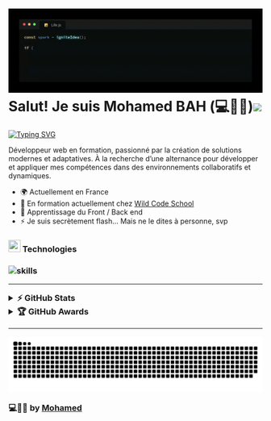 ![Coding Gif](https://github.com/m-mdy-m/m-mdy-m/blob/main/Life.js.gif)
Salut! Je suis Mohamed BAH (💻💜🚀)![](https://user-images.githubusercontent.com/18350557/176309783-0785949b-9127-417c-8b55-ab5a4333674e.gif)
========================================================================================================================================
[![Typing SVG](https://readme-typing-svg.demolab.com?font=Playwrite+England+SemiJoine&pause=1000&color=D32BFFB3&center=faux&vCenter=faux&repeat=vrai&random=faux&width=435&lines=%5BStagiaire%5D%F0%9F%A7%91%E2%80%8D%F0%9F%92%BB;%5BWild+Code+School%5D%F0%9F%8F%AB;%5B%F0%9F%A4%96AI%7C%E2%9B%93%EF%B8%8FWeb3%5D%F0%9F%92%9C)](https://git.io/typing-svg)

Développeur web en formation, passionné par la création de solutions modernes et adaptatives. À la recherche d’une alternance pour développer et appliquer mes compétences dans des environnements collaboratifs et dynamiques.

- 🌍 Actuellement en France
- 🌱 En formation actuellement chez [Wild Code School](https://www.wildcodeschool.com/fr-fr/)
- 🧠 Apprentissage du Front / Back end
- ⚡ Je suis secrètement flash... Mais ne le dites à personne, svp

<h3><img src="https://media2.giphy.com/media/QssGEmpkyEOhBCb7e1/giphy.gif?cid=ecf05e47a0n3gi1bfqntqmob8g9aid1oyj2wr3ds3mg700bl&rid=giphy.gif" width="24" height="24"/> Technologies<h3/>

![skills](https://skillicons.dev/icons?i=html,css,js,react,figma,vscode,github,discord&theme=dark)

---

<details>
<summary>&#9889 <b>GitHub Stats</b></summary><br/>

<p align="center">
    <img src="https://github-readme-streak-stats.herokuapp.com/?user=sbg224&theme=radical&border=7F3FBF&background=0D1117" alt="sbg224" />
</p>

<p align="center">
    <a href="https://github.com/sbg224">
        <img alt="sbg224 Github Stats" src="https://denvercoder1-github-readme-stats.vercel.app/api?username=sbg224&show_icons=true&count_private=true&theme=tokyonight&border_color=7F3FBF&bg_color=0D1117&title_color=F85D7F&icon_color=F8D866" height="192px" />
    </a>
    <a href="https://github.com/sbg224">
        <img alt="sbg224 Top Languages" src="https://denvercoder1-github-readme-stats.vercel.app/api/top-langs/?username=sbg224&langs_count=20&layout=compact&theme=tokyonight&border_color=7F3FBF&bg_color=0D1117&title_color=F85D7F&icon_color=F8D866" height="192px" />
    </a>
</p>

<p align="center">
    <img src="https://github-readme-activity-graph.vercel.app/graph?username=sbg224&custom_title=sbg224%20GitHub%20Activity%20Graph&bg_color=0D1117&color=7F3FBF&line=7F3FBF&point=7F3FBF&area_color=FFFFFF&title_color=FFFFFF&area=true" alt="sbg224" />
</p>
</details>
<details>
    <summary>&#127942 <b>GitHub Awards</b></summary><br/>

![Github Trophy](https://github-profile-trophy.vercel.app/?username=sbg224)

</details>

---

<img src="https://raw.githubusercontent.com/Devtrotter/Devtrotter/57d797287a1541c51be8dbcd2e1f621af6b55f88/Images/snake.svg" style="background:#161b22;">

💻💜🚀 by [Mohamed](https://www.linkedin.com/in/mohamed-bah-aa38a1232/)
﻿
